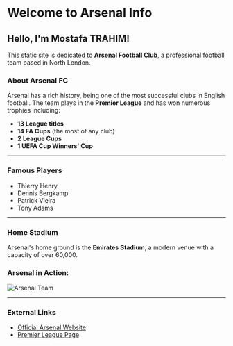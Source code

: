 # Welcome to Arsenal Info

## Hello, I'm Mostafa TRAHIM!

This static site is dedicated to **Arsenal Football Club**, a professional football team based in North London.

### About Arsenal FC

Arsenal has a rich history, being one of the most successful clubs in English football. The team plays in the **Premier League** and has won numerous trophies including:
- **13 League titles**
- **14 FA Cups** (the most of any club)
- **2 League Cups**
- **1 UEFA Cup Winners' Cup**

---

### Famous Players
- Thierry Henry
- Dennis Bergkamp
- Patrick Vieira
- Tony Adams

---

### Home Stadium

Arsenal's home ground is the **Emirates Stadium**, a modern venue with a capacity of over 60,000.

### Arsenal in Action:
![Arsenal Team]([https://example.com/path-to-arsenal-image.jpg](https://pbs.twimg.com/media/GYlvoBzWQAAf7D5?format=jpg&name=4096x4096))

---

### External Links
- [Official Arsenal Website](https://www.arsenal.com/)
- [Premier League Page](https://www.premierleague.com/clubs/1/Arsenal/overview)
